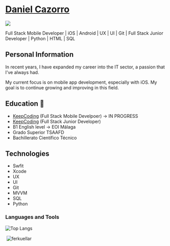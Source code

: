 # <a href="#">Daniel Cazorro</a>

![](https://komarev.com/ghpvc/?username=DanielCazorro)
 
Full Stack Mobile Developer | iOS | Android | UX | UI | Git | Full Stack Junior Developer | Python | HTML | SQL

## Personal Information
In recent years, I have expanded my career into the IT sector, a passion that I've always had.

My current focus is on mobile app development, especially with iOS. My goal is to continue growing and improving in this field.

## Education 📖

- [KeepCoding](https://keepcoding.io/) (Full Stack Mobile Develpoer) -> IN PROGRESS
- [KeepCoding](https://keepcoding.io/) (Full Stack Junior Developer)
- B1 English level -> EOI Málaga
- Grado Superior TSAAFD
- Bachillerato Científico Técnico

## Technologies 

- Swfit
- Xcode
- UX
- UI
- Git
- MVVM
- SQL
- Python

<h3 align="left">Languages and Tools</h3>

![Top Langs](https://github-readme-stats.vercel.app/api/top-langs/?username=DanielCazorro&langs_count=10)


<p>&nbsp;<img align="center" src="https://github-readme-stats.vercel.app/api?username=DanielCazorro&show_icons=true&locale=en" alt="ferkuellar" /></p>


<!--
**DanielCazorro/DanielCazorro** is a ✨ _special_ ✨ repository because its `README.md` (this file) appears on your GitHub profile.

Here are some ideas to get you started:

- 🔭 I’m currently working on ...
- 🌱 I’m currently learning ...
- 👯 I’m looking to collaborate on ...
- 🤔 I’m looking for help with ...
- 💬 Ask me about ...
- 📫 How to reach me: ...
- 😄 Pronouns: ...
- ⚡ Fun fact: ...
-->
